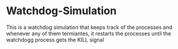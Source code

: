 # Watchdog-Simulation
This is a watchdog simulation that keeps track of the processes and whenever any of them termiantes, it restarts the processes until the watchdogg process gets the KILL signal
